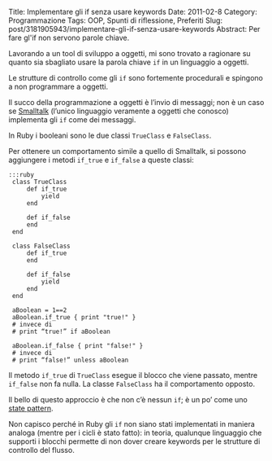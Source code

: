 Title: Implementare gli if senza usare keywords
Date: 2011-02-8
Category: Programmazione
Tags: OOP, Spunti di riflessione, Preferiti
Slug: post/3181905943/implementare-gli-if-senza-usare-keywords
Abstract: Per fare gl'if non servono parole chiave.

Lavorando a un tool di sviluppo a oggetti, mi sono trovato a ragionare su quanto sia sbagliato usare la parola chiave `if` in un linguaggio a oggetti.

Le strutture di controllo come gli `if` sono fortemente procedurali e spingono a non programmare a oggetti.

Il succo della programmazione a oggetti è l’invio di messaggi; non è un caso se [Smalltalk] (l’unico linguaggio veramente a oggetti che conosco) implementa gli `if` come dei messaggi.

[Smalltalk]: http://en.wikipedia.org/wiki/Smalltalk

In Ruby i booleani sono le due classi `TrueClass` e `FalseClass`. 

Per ottenere un comportamento simile a quello di Smalltalk, si possono aggiungere i metodi `if_true` e `if_false` a queste classi:

    :::ruby
     class TrueClass
         def if_true
             yield
         end
    
         def if_false
         end
     end
    
     class FalseClass
         def if_true
         end
    
         def if_false
             yield
         end
     end
     
     aBoolean = 1==2
     aBoolean.if_true { print "true!" }
     # invece di
     # print “true!” if aBoolean
    
     aBoolean.if_false { print "false!" }
     # invece di
     # print “false!” unless aBoolean

Il metodo `if_true` di `TrueClass` esegue il blocco che viene passato, mentre `if_false` non fa nulla. La classe `FalseClass` ha il comportamento opposto.

Il bello di questo approccio è che non c’è nessun `if`; è un po’ come uno [state pattern][].

[state pattern]: http://en.wikipedia.org/wiki/State_pattern

Non capisco perché in Ruby gli `if` non siano stati implementati in maniera analoga (mentre per i cicli è stato fatto): in teoria, qualunque linguaggio che supporti i blocchi permette di non dover creare keywords per le strutture di controllo del flusso.
